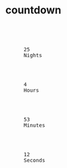 # countdown
<pre>
  <div class="row countdown" data-countdown="2016/08/10 13:50:00">
    <div class="col-xs-3 days countdown-item">
      <span class="countdown-time">25</span>
      <span class="countdown-label">Nights</span>
    </div>
    <div class="col-xs-3 hours countdown-item">
      <span class="countdown-time">4</span>
      <span class="countdown-label">Hours</span>
    </div>
    <div class="col-xs-3 minutes countdown-item">
      <span class="countdown-time">53</span>
      <span class="countdown-label">Minutes</span>
    </div>
    <div class="col-xs-3 seconds countdown-item zero">
      <span class="countdown-time">12</span>
      <span class="countdown-label">Seconds</span>
    </div>
</div>
</pre>
